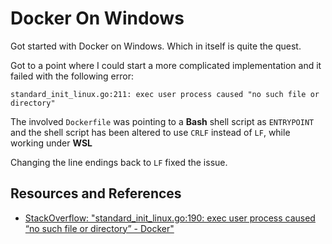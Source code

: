# Docker On Windows

Got started with Docker on Windows. Which in itself is quite the quest.

Got to a point where I could start a more complicated implementation and it failed with the following error:

```
standard_init_linux.go:211: exec user process caused "no such file or directory"
```

The involved `Dockerfile` was pointing to a **Bash** shell script as `ENTRYPOINT` and the shell script has been altered to use `CRLF` instead of `LF`, while working under **WSL**

Changing the line endings back to `LF` fixed the issue.

## Resources and References

- [StackOverflow: "standard_init_linux.go:190: exec user process caused “no such file or directory” - Docker"](https://stackoverflow.com/questions/51508150/standard-init-linux-go190-exec-user-process-caused-no-such-file-or-directory)
